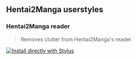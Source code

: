 ## Hentai2Manga userstyles

### Hentai2Manga reader
> Removes clutter from Hentai2Manga's reader

[![Install directly with Stylus](https://img.shields.io/badge/Install%20directly%20with-Stylus-00adad.svg)](https://ewasion.github.io/userstyles/hentai2manga/reader.user.css)
